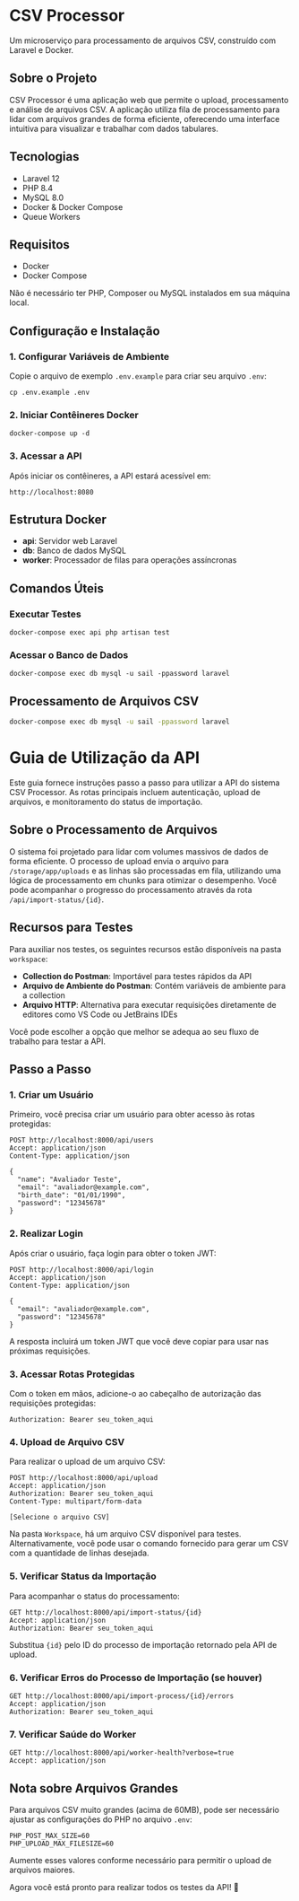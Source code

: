 # CSV Processor

Um microserviço para processamento de arquivos CSV, construído com Laravel e Docker.

## Sobre o Projeto

CSV Processor é uma aplicação web que permite o upload, processamento e análise de arquivos CSV. A aplicação utiliza fila de processamento para lidar com arquivos grandes de forma eficiente, oferecendo uma interface intuitiva para visualizar e trabalhar com dados tabulares.

## Tecnologias

- Laravel 12
- PHP 8.4
- MySQL 8.0
- Docker & Docker Compose
- Queue Workers

## Requisitos

- Docker
- Docker Compose

Não é necessário ter PHP, Composer ou MySQL instalados em sua máquina local.

## Configuração e Instalação

### 1. Configurar Variáveis de Ambiente

Copie o arquivo de exemplo `.env.example` para criar seu arquivo `.env`:

```shell script
cp .env.example .env
```

### 2. Iniciar Contêineres Docker

```shell script
docker-compose up -d
```

### 3. Acessar a API
Após iniciar os contêineres, a API estará acessível em:
```
http://localhost:8080
```

## Estrutura Docker
- **api**: Servidor web Laravel
- **db**: Banco de dados MySQL
- **worker**: Processador de filas para operações assíncronas

## Comandos Úteis

### Executar Testes

```shell script
docker-compose exec api php artisan test
```

### Acessar o Banco de Dados

```shell script
docker-compose exec db mysql -u sail -ppassword laravel
```

## Processamento de Arquivos CSV

```bash
docker-compose exec db mysql -u sail -ppassword laravel
```
# Guia de Utilização da API
Este guia fornece instruções passo a passo para utilizar a API do sistema CSV Processor. As rotas principais incluem autenticação, upload de arquivos, e monitoramento do status de importação.

## Sobre o Processamento de Arquivos
O sistema foi projetado para lidar com volumes massivos de dados de forma eficiente. O processo de upload envia o arquivo para `/storage/app/uploads` e as linhas são processadas em fila, utilizando uma lógica de processamento em chunks para otimizar o desempenho.
Você pode acompanhar o progresso do processamento através da rota `/api/import-status/{id}`.

## Recursos para Testes
Para auxiliar nos testes, os seguintes recursos estão disponíveis na pasta `workspace`:
- **Collection do Postman**: Importável para testes rápidos da API
- **Arquivo de Ambiente do Postman**: Contém variáveis de ambiente para a collection
- **Arquivo HTTP**: Alternativa para executar requisições diretamente de editores como VS Code ou JetBrains IDEs

Você pode escolher a opção que melhor se adequa ao seu fluxo de trabalho para testar a API.

## Passo a Passo
### 1. Criar um Usuário
Primeiro, você precisa criar um usuário para obter acesso às rotas protegidas:
``` http
POST http://localhost:8000/api/users
Accept: application/json
Content-Type: application/json

{
  "name": "Avaliador Teste",
  "email": "avaliador@example.com",
  "birth_date": "01/01/1990",
  "password": "12345678"
}
```
### 2. Realizar Login
Após criar o usuário, faça login para obter o token JWT:
``` http
POST http://localhost:8000/api/login
Accept: application/json
Content-Type: application/json

{
  "email": "avaliador@example.com",
  "password": "12345678"
}
```
A resposta incluirá um token JWT que você deve copiar para usar nas próximas requisições.
### 3. Acessar Rotas Protegidas
Com o token em mãos, adicione-o ao cabeçalho de autorização das requisições protegidas:
``` http
Authorization: Bearer seu_token_aqui
```
### 4. Upload de Arquivo CSV
Para realizar o upload de um arquivo CSV:
``` http
POST http://localhost:8000/api/upload
Accept: application/json
Authorization: Bearer seu_token_aqui
Content-Type: multipart/form-data

[Selecione o arquivo CSV]
```
Na pasta `Workspace`, há um arquivo CSV disponível para testes. Alternativamente, você pode usar o comando fornecido para gerar um CSV com a quantidade de linhas desejada.
### 5. Verificar Status da Importação
Para acompanhar o status do processamento:
``` http
GET http://localhost:8000/api/import-status/{id}
Accept: application/json
Authorization: Bearer seu_token_aqui
```
Substitua `{id}` pelo ID do processo de importação retornado pela API de upload.
### 6. Verificar Erros do Processo de Importação (se houver)
``` http
GET http://localhost:8000/api/import-process/{id}/errors
Accept: application/json
Authorization: Bearer seu_token_aqui
```
### 7. Verificar Saúde do Worker
``` http
GET http://localhost:8000/api/worker-health?verbose=true
Accept: application/json
```
## Nota sobre Arquivos Grandes
Para arquivos CSV muito grandes (acima de 60MB), pode ser necessário ajustar as configurações do PHP no arquivo `.env`:
``` dotenv
PHP_POST_MAX_SIZE=60
PHP_UPLOAD_MAX_FILESIZE=60
```
Aumente esses valores conforme necessário para permitir o upload de arquivos maiores.


Agora você está pronto para realizar todos os testes da API! 🚀
